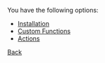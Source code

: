 You have the following options:

* [Installation](installation.md)
* [Custom Functions](customfunctions.md)
* [Actions](actions.md)



[Back](../README.md)